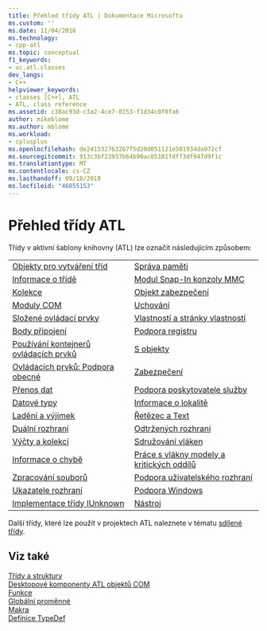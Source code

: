 ```yaml
---
title: Přehled třídy ATL | Dokumentace Microsoftu
ms.custom: ''
ms.date: 11/04/2016
ms.technology:
- cpp-atl
ms.topic: conceptual
f1_keywords:
- vc.atl.classes
dev_langs:
- C++
helpviewer_keywords:
- classes [C++], ATL
- ATL, class reference
ms.assetid: c38ac93d-c3a2-4ce7-8153-f1d34c0f0fa6
author: mikeblome
ms.author: mblome
ms.workload:
- cplusplus
ms.openlocfilehash: de241532763267f5d20d051121e501934da972cf
ms.sourcegitcommit: 913c3bf23937b64b90ac05181fdff3df947d9f1c
ms.translationtype: MT
ms.contentlocale: cs-CZ
ms.lasthandoff: 09/18/2018
ms.locfileid: "46055153"
---
```

# <a name="atl-class-overview"></a>Přehled třídy ATL

Třídy v aktivní šablony knihovny (ATL) lze označit následujícím způsobem:

|||
|-|-|
|[Objekty pro vytváření tříd](../atl/class-factories-classes.md)|[Správa paměti](../atl/memory-management-classes.md)|
|[Informace o třídě](../atl/class-information-classes.md)|[Modul Snap-In konzoly MMC](../atl/mmc-snap-in-classes.md)|
|[Kolekce](../atl/collection-classes.md)|[Objekt zabezpečení](../atl/object-safety-classes.md)|
|[Moduly COM](../atl/com-modules-classes.md)|[Uchování](../atl/persistence-classes.md)|
|[Složené ovládací prvky](../atl/composite-controls-classes.md)|[Vlastností a stránky vlastností](../atl/properties-and-property-pages-classes.md)|
|[Body připojení](../atl/connection-points-classes.md)|[Podpora registru](../atl/registry-support-classes.md)|
|[Používání kontejnerů ovládacích prvků](../atl/control-containment-classes.md)|[S objekty](../atl/running-objects-classes.md)|
|[Ovládacích prvků: Podpora obecné](../atl/controls-general-support-classes.md)|[Zabezpečení](../atl/security-classes.md)|
|[Přenos dat](../atl/data-transfer-classes.md)|[Podpora poskytovatele služby](../atl/service-provider-support-classes.md)|
|[Datové typy](../atl/data-types-classes.md)|[Informace o lokalitě](../atl/site-information-classes.md)|
|[Ladění a výjimek](../atl/debugging-and-exceptions-classes.md)|[Řetězec a Text](../atl/string-and-text-classes.md)|
|[Duální rozhraní](../atl/dual-interfaces-classes.md)|[Odtržených rozhraní](../atl/tear-off-interfaces-classes.md)|
|[Výčty a kolekcí](../atl/enumerators-and-collections-classes.md)|[Sdružování vláken](../atl/thread-pooling-classes.md)|
|[Informace o chybě](../atl/error-information-classes.md)|[Práce s vlákny modely a kritických oddílů](../atl/threading-models-and-critical-sections-classes.md)|
|[Zpracování souborů](../atl/file-handling-classes.md)|[Podpora uživatelského rozhraní](../atl/ui-support-classes.md)|
|[Ukazatele rozhraní](../atl/interface-pointers-classes.md)|[Podpora Windows](../atl/windows-support-classes.md)|
|[Implementace třídy IUnknown](../atl/iunknown-implementation-classes.md)|[Nástroj](../atl/utility-classes.md)|

Další třídy, které lze použít v projektech ATL naleznete v tématu [sdílené třídy](../atl-mfc-shared/atl-mfc-shared-classes.md).

## <a name="see-also"></a>Viz také

[Třídy a struktury](../atl/reference/atl-classes.md)<br/>
[Desktopové komponenty ATL objektů COM](../atl/atl-com-desktop-components.md)<br/>
[Funkce](../atl/reference/atl-functions.md)<br/>
[Globální proměnné](../atl/reference/atl-global-variables.md)<br/>
[Makra](../atl/reference/atl-macros.md)<br/>
[Definice TypeDef](../atl/reference/atl-typedefs.md)


